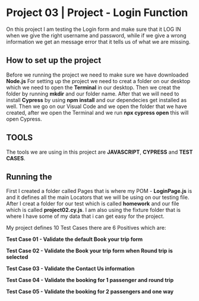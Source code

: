 # Project 03 | Project - Login Function

On this project I am  testing the Login form and make sure that it LOG IN when we give the right username and password,
while if we give a wrong information we get an message error that it tells us of what we are missing.

## How to set up the project
Before we running the project we need to make sure we have downloaded **Node.js**
For setting up the project  we need to creat a folder on our desktop which we need to open the **Terminal** in our desktop.
Then we creat the folder by running **mkdir** and our folder name.
After that we will need to install **Cypress** by using **npm install** and our dependecies get installed as well.
Then we go on our Visual Code and we open the folder that we have created, after we open the Terminal and we run **npx cypress open** this will open Cypress.


## TOOLS

The tools we are using in this project are **JAVASCRIPT**, **CYPRESS** and **TEST CASES**.

## Running the

First I created a folder called Pages that is where my POM - **LoginPage.js** is and it defines all the main Locators that we will be using on our testing file.
After I creat a folder for our test which is called **homework** and our file which is called **project02.cy.js**.
I am also using the fixture folder that is where I have some of my data that i can get easy for the project.

My project defines 10 Test Cases there are 6 Positives which are:

**Test Case 01 - Validate the default Book your trip form**

**Test Case 02 - Validate the Book your trip form when Round trip is selected**

**Test Case 03 - Validate the Contact Us information**

**Test Case 04 - Validate the booking for 1 passenger and round trip**

**Test Case 05 - Validate the booking for 2 passengers and one way**
